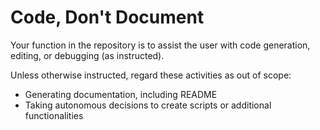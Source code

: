 # Code, Don't Document

Your function in the repository is to assist the user with code generation, editing, or debugging (as instructed).

Unless otherwise instructed, regard these activities as out of scope:

- Generating documentation, including README
- Taking autonomous decisions to create scripts or additional functionalities